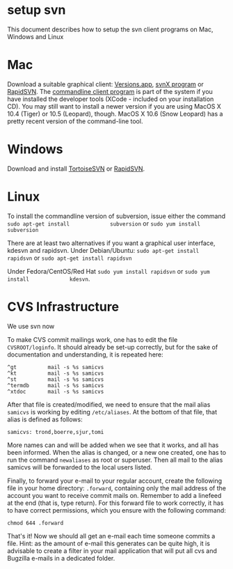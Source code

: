 # setup svn

This document describes how to setup the svn client programs on Mac,
Windows and Linux

Mac
===

Download a suitable graphical client:
[Versions.app](http://versionsapp.com/), [svnX
program](http://www.lachoseinteractive.net/en/community/subversion/svnx/download/)
or
[RapidSVN](http://www.rapidsvn.org/index.php/Documentation#Mac_OS.2FX).
The [commandline client
program](http://homepage.mac.com/martinott/Subversion-1.4.4.pkg.zip) is
part of the system if you have installed the developer tools (XCode -
included on your installation CD). You may still want to install a newer
version if you are using MacOS X 10.4 (Tiger) or 10.5 (Leopard), though.
MacOS X 10.6 (Snow Leopard) has a pretty recent version of the
command-line tool.

Windows
=======

Download and install [TortoiseSVN](http://tortoisesvn.net/downloads) or
[RapidSVN](http://www.rapidsvn.org/index.php/Documentation#Windows).

Linux
=====

To install the commandline version of subversion, issue either the
command `sudo apt-get install             subversion` or
`sudo yum install subversion`

There are at least two alternatives if you want a graphical user
interface, kdesvn and rapidsvn. Under Debian/Ubuntu:
`sudo apt-get install rapidsvn` or `sudo apt-get install rapidsvn`

Under Fedora/CentOS/Red Hat `sudo yum install rapidsvn` or
`sudo yum install             kdesvn`.

CVS Infrastructure
==================

We use svn now

To make CVS commit mailings work, one has to edit the file
`CVSROOT/loginfo`. It should already be set-up correctly, but for the
sake of documentation and understanding, it is repeated here:

    ^gt          mail -s %s samicvs
    ^kt          mail -s %s samicvs
    ^st          mail -s %s samicvs
    ^termdb      mail -s %s samicvs
    ^xtdoc       mail -s %s samicvs

After that file is created/modified, we need to ensure that the mail
alias `samicvs` is working by editing `/etc/aliases`. At the bottom of
that file, that alias is defined as follows:

    samicvs: trond,boerre,sjur,tomi

More names can and will be added when we see that it works, and all has
been informed. When the alias is changed, or a new one created, one has
to run the command `newaliases` as root or superuser. Then all mail to
the alias samicvs will be forwarded to the local users listed.

Finally, to forward your e-mail to your regular account, create the
following file in your home directory: `.forward`, containing only the
mail address of the account you want to receive commit mails on.
Remember to add a linefeed at the end (that is, type return). For this
forward file to work correctly, it has to have correct permissions,
which you ensure with the following command:

    chmod 644 .forward

That's it! Now we should all get an e-mail each time someone commits a
file. Hint: as the amount of e-mail this generates can be quite high, it
is advisable to create a filter in your mail application that will put
all cvs and Bugzilla e-mails in a dedicated folder.
